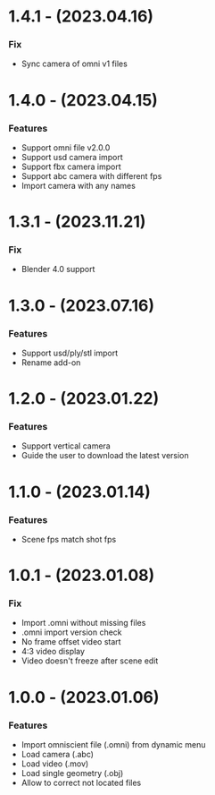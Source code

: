 # 1.4.1 - (2023.04.16)

### Fix
- Sync camera of omni v1 files

# 1.4.0 - (2023.04.15)

### Features
- Support omni file v2.0.0
- Support usd camera import
- Support fbx camera import
- Support abc camera with different fps
- Import camera with any names

# 1.3.1 - (2023.11.21)

### Fix
- Blender 4.0 support

# 1.3.0 - (2023.07.16)

### Features
- Support usd/ply/stl import
- Rename add-on

# 1.2.0 - (2023.01.22)

### Features
- Support vertical camera
- Guide the user to download the latest version

# 1.1.0 - (2023.01.14)

### Features
- Scene fps match shot fps

# 1.0.1 - (2023.01.08)

### Fix
- Import .omni without missing files
- .omni import version check
- No frame offset video start
- 4:3 video display
- Video doesn't freeze after scene edit

# 1.0.0 - (2023.01.06)

### Features
- Import omniscient file (.omni) from dynamic menu
- Load camera (.abc)
- Load video (.mov)
- Load single geometry (.obj)
- Allow to correct not located files